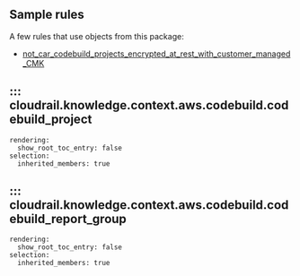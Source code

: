 ## Sample rules
A few rules that use objects from this package:

* [not_car_codebuild_projects_encrypted_at_rest_with_customer_managed_CMK](https://github.com/indeni/cloudrail-knowledge/blob/main/cloudrail/knowledge/rules/aws/non_context_aware/encryption_enforcement_rules/encrypt_at_rest/ensure_code_build_projects_encrypted_rule.py)

## ::: cloudrail.knowledge.context.aws.codebuild.codebuild_project
    rendering:
      show_root_toc_entry: false
    selection:
      inherited_members: true

## ::: cloudrail.knowledge.context.aws.codebuild.codebuild_report_group
    rendering:
      show_root_toc_entry: false
    selection:
      inherited_members: true
